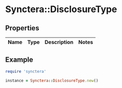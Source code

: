 # Synctera::DisclosureType

## Properties

| Name | Type | Description | Notes |
| ---- | ---- | ----------- | ----- |

## Example

```ruby
require 'synctera'

instance = Synctera::DisclosureType.new()
```

